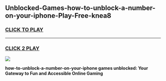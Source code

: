 
## Unblocked-Games-how-to-unblock-a-number-on-your-iphone-Play-Free-knea8
<h3>
<a href="https://premium76.site?title=how-to-unblock-a-number-on-your-iphone&ref=18A1">CLICK TO PLAY</a></h3>
<hr>

<h3>
<a href="https://premium76.site?title=how-to-unblock-a-number-on-your-iphone&ref=18A1">CLICK 2 PLAY</a>
  
</h3>

<a href="https://premium76.site?title=how-to-unblock-a-number-on-your-iphone&ref=18A1"><img src="https://clearcache.store/games.png"></a>


**how-to-unblock-a-number-on-your-iphone games unblocked: Your Gateway to Fun and Accessible Online Gaming**
